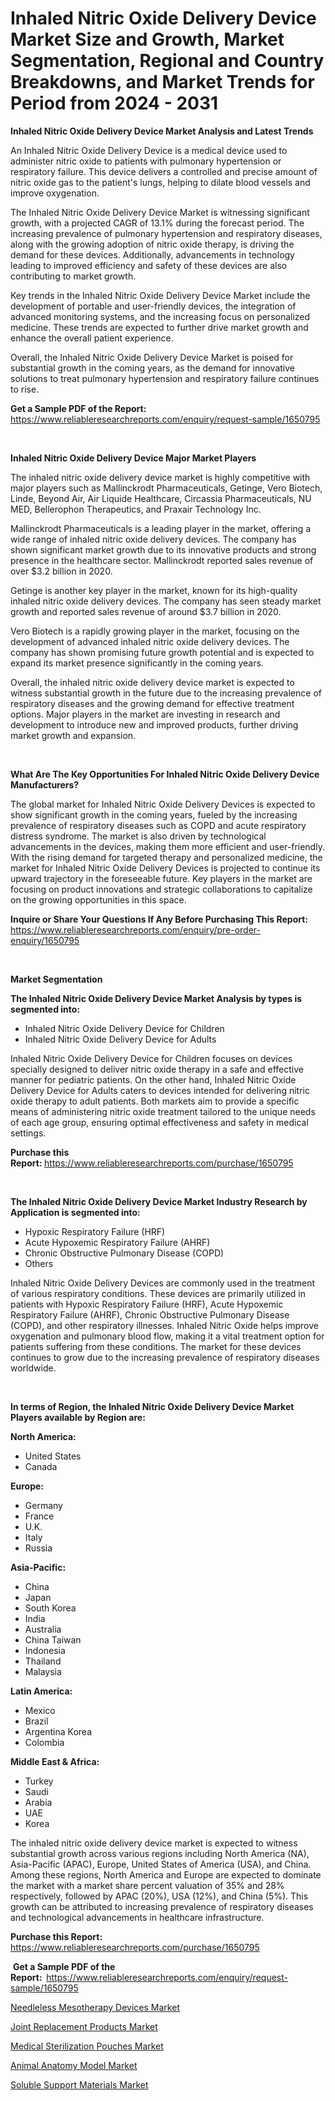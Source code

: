 <p><h1>Inhaled Nitric Oxide Delivery Device Market Size and Growth, Market Segmentation, Regional and Country Breakdowns, and Market Trends for Period from 2024 -  2031</h1></p><p><strong>Inhaled Nitric Oxide Delivery Device Market Analysis and Latest Trends</strong></p>
<p><p>An Inhaled Nitric Oxide Delivery Device is a medical device used to administer nitric oxide to patients with pulmonary hypertension or respiratory failure. This device delivers a controlled and precise amount of nitric oxide gas to the patient's lungs, helping to dilate blood vessels and improve oxygenation.</p><p>The Inhaled Nitric Oxide Delivery Device Market is witnessing significant growth, with a projected CAGR of 13.1% during the forecast period. The increasing prevalence of pulmonary hypertension and respiratory diseases, along with the growing adoption of nitric oxide therapy, is driving the demand for these devices. Additionally, advancements in technology leading to improved efficiency and safety of these devices are also contributing to market growth.</p><p>Key trends in the Inhaled Nitric Oxide Delivery Device Market include the development of portable and user-friendly devices, the integration of advanced monitoring systems, and the increasing focus on personalized medicine. These trends are expected to further drive market growth and enhance the overall patient experience.</p><p>Overall, the Inhaled Nitric Oxide Delivery Device Market is poised for substantial growth in the coming years, as the demand for innovative solutions to treat pulmonary hypertension and respiratory failure continues to rise.</p></p>
<p><strong>Get a Sample PDF of the Report:&nbsp;</strong> <a href="https://www.reliableresearchreports.com/enquiry/request-sample/1650795">https://www.reliableresearchreports.com/enquiry/request-sample/1650795</a></p>
<p>&nbsp;</p>
<p><strong>Inhaled Nitric Oxide Delivery Device Major Market Players</strong></p>
<p><p>The inhaled nitric oxide delivery device market is highly competitive with major players such as Mallinckrodt Pharmaceuticals, Getinge, Vero Biotech, Linde, Beyond Air, Air Liquide Healthcare, Circassia Pharmaceuticals, NU MED, Bellerophon Therapeutics, and Praxair Technology Inc.</p><p>Mallinckrodt Pharmaceuticals is a leading player in the market, offering a wide range of inhaled nitric oxide delivery devices. The company has shown significant market growth due to its innovative products and strong presence in the healthcare sector. Mallinckrodt reported sales revenue of over $3.2 billion in 2020.</p><p>Getinge is another key player in the market, known for its high-quality inhaled nitric oxide delivery devices. The company has seen steady market growth and reported sales revenue of around $3.7 billion in 2020.</p><p>Vero Biotech is a rapidly growing player in the market, focusing on the development of advanced inhaled nitric oxide delivery devices. The company has shown promising future growth potential and is expected to expand its market presence significantly in the coming years.</p><p>Overall, the inhaled nitric oxide delivery device market is expected to witness substantial growth in the future due to the increasing prevalence of respiratory diseases and the growing demand for effective treatment options. Major players in the market are investing in research and development to introduce new and improved products, further driving market growth and expansion.</p></p>
<p>&nbsp;</p>
<p><strong>What Are The Key Opportunities For Inhaled Nitric Oxide Delivery Device Manufacturers?</strong></p>
<p><p>The global market for Inhaled Nitric Oxide Delivery Devices is expected to show significant growth in the coming years, fueled by the increasing prevalence of respiratory diseases such as COPD and acute respiratory distress syndrome. The market is also driven by technological advancements in the devices, making them more efficient and user-friendly. With the rising demand for targeted therapy and personalized medicine, the market for Inhaled Nitric Oxide Delivery Devices is projected to continue its upward trajectory in the foreseeable future. Key players in the market are focusing on product innovations and strategic collaborations to capitalize on the growing opportunities in this space.</p></p>
<p><strong>Inquire or Share Your Questions If Any Before Purchasing This Report:</strong> <a href="https://www.reliableresearchreports.com/enquiry/pre-order-enquiry/1650795">https://www.reliableresearchreports.com/enquiry/pre-order-enquiry/1650795</a></p>
<p>&nbsp;</p>
<p><strong>Market Segmentation</strong></p>
<p><strong>The Inhaled Nitric Oxide Delivery Device Market Analysis by types is segmented into:</strong></p>
<p><ul><li>Inhaled Nitric Oxide Delivery Device for Children</li><li>Inhaled Nitric Oxide Delivery Device for Adults</li></ul></p>
<p><p>Inhaled Nitric Oxide Delivery Device for Children focuses on devices specially designed to deliver nitric oxide therapy in a safe and effective manner for pediatric patients. On the other hand, Inhaled Nitric Oxide Delivery Device for Adults caters to devices intended for delivering nitric oxide therapy to adult patients. Both markets aim to provide a specific means of administering nitric oxide treatment tailored to the unique needs of each age group, ensuring optimal effectiveness and safety in medical settings.</p></p>
<p><strong>Purchase this Report:&nbsp;</strong><a href="https://www.reliableresearchreports.com/purchase/1650795">https://www.reliableresearchreports.com/purchase/1650795</a></p>
<p>&nbsp;</p>
<p><strong>The Inhaled Nitric Oxide Delivery Device Market Industry Research by Application is segmented into:</strong></p>
<p><ul><li>Hypoxic Respiratory Failure (HRF)</li><li>Acute Hypoxemic Respiratory Failure (AHRF)</li><li>Chronic Obstructive Pulmonary Disease (COPD)</li><li>Others</li></ul></p>
<p><p>Inhaled Nitric Oxide Delivery Devices are commonly used in the treatment of various respiratory conditions. These devices are primarily utilized in patients with Hypoxic Respiratory Failure (HRF), Acute Hypoxemic Respiratory Failure (AHRF), Chronic Obstructive Pulmonary Disease (COPD), and other respiratory illnesses. Inhaled Nitric Oxide helps improve oxygenation and pulmonary blood flow, making it a vital treatment option for patients suffering from these conditions. The market for these devices continues to grow due to the increasing prevalence of respiratory diseases worldwide.</p></p>
<p>&nbsp;</p>
<p><strong>In terms of Region, the Inhaled Nitric Oxide Delivery Device Market Players available by Region are:</strong></p>
<p>
    <p> <strong> North America: </strong>
        <ul>
            <li>United States</li>
            <li>Canada</li>
        </ul>
        </p> 
    <p> <strong> Europe: </strong>
        <ul>
            <li>Germany</li>
            <li>France</li>
            <li>U.K.</li>
            <li>Italy</li>
            <li>Russia</li>
        </ul>
        </p> 
    <p> <strong> Asia-Pacific: </strong>
        <ul>
            <li>China</li>
            <li>Japan</li>
            <li>South Korea</li>
            <li>India</li>
            <li>Australia</li>
            <li>China Taiwan</li>
            <li>Indonesia</li>
            <li>Thailand</li>
            <li>Malaysia</li>
        </ul>
        </p> 
    <p> <strong> Latin America: </strong>
        <ul>
            <li>Mexico</li>
            <li>Brazil</li>
            <li>Argentina Korea</li>
            <li>Colombia</li>
        </ul>
        </p> 
    <p> <strong> Middle East & Africa: </strong>
        <ul>
            <li>Turkey</li>
            <li>Saudi</li>
            <li>Arabia</li>
            <li>UAE</li>
            <li>Korea</li>
        </ul>
    </p>
    </p>
<p><p>The inhaled nitric oxide delivery device market is expected to witness substantial growth across various regions including North America (NA), Asia-Pacific (APAC), Europe, United States of America (USA), and China. Among these regions, North America and Europe are expected to dominate the market with a market share percent valuation of 35% and 28% respectively, followed by APAC (20%), USA (12%), and China (5%). This growth can be attributed to increasing prevalence of respiratory diseases and technological advancements in healthcare infrastructure.</p></p>
<p><strong>Purchase this Report: </strong><a href="https://www.reliableresearchreports.com/purchase/1650795">https://www.reliableresearchreports.com/purchase/1650795</a></p>
<p>&nbsp;<strong>Get a Sample PDF of the Report:&nbsp;&nbsp;</strong><a href="https://www.reliableresearchreports.com/enquiry/request-sample/1650795">https://www.reliableresearchreports.com/enquiry/request-sample/1650795</a></p>
<p><strong></strong></p>
<p><p><a href="https://github.com/rahu1506/Market-Research-Report-List-2/blob/main/needleless-mesotherapy-devices-market.md">Needleless Mesotherapy Devices Market</a></p><p><a href="https://medium.com/@katlynbauch/joint-replacement-products-market-size-cagr-trends-2024-2030-8bbec7a4b1b4">Joint Replacement Products Market</a></p><p><a href="https://medium.com/@katlynbauch/medical-sterilization-pouches-market-report-reveals-the-latest-trends-and-growth-opportunities-of-a107beda2462">Medical Sterilization Pouches Market</a></p><p><a href="https://medium.com/@toneygrimes2023/animal-anatomy-model-market-size-cagr-trends-2024-2030-e0b7d3c85244">Animal Anatomy Model Market</a></p><p><a href="https://github.com/FassouRP/Market-Research-Report-List-3/blob/main/soluble-support-materials-market.md">Soluble Support Materials Market</a></p></p>